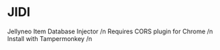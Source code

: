 # JIDI
Jellyneo Item Database Injector /n
Requires CORS plugin for Chrome /n
Install with Tampermonkey /n
